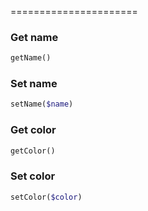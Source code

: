 
======================

### Get name
```php
getName()
```

### Set name
```php
setName($name)
```

### Get color
```php
getColor()
```

### Set color
```php
setColor($color)
```

